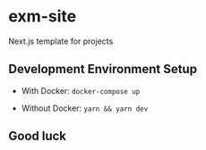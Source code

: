 # exm-site

Next.js template for projects

## Development Environment Setup

- With Docker: `docker-compose up`

- Without Docker: `yarn && yarn dev`

## Good luck
